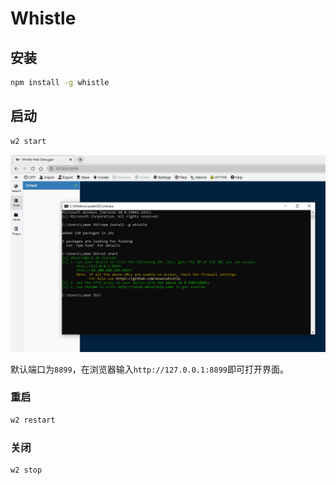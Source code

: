 # Whistle

## 安装

```bash
npm install -g whistle
```

## 启动

```bash
w2 start
```

![image-20220114144519157](https://raw.githubusercontent.com/David-Shi-1989/img-bed/master/20220114144519.png)

默认端口为`8899`，在浏览器输入`http://127.0.0.1:8899`即可打开界面。

### 重启

```bash
w2 restart
```

### 关闭

```bash
w2 stop
```

